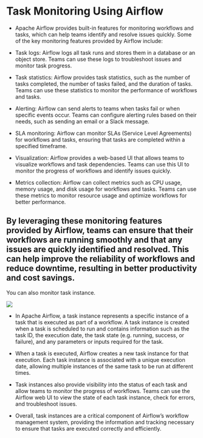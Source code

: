 # Task Monitoring Using Airflow

* Apache Airflow provides built-in features for monitoring workflows and tasks, which can help teams identify and resolve issues quickly. Some of the key monitoring features provided by Airflow include:

* Task logs: Airflow logs all task runs and stores them in a database or an object store. Teams can use these logs to troubleshoot issues and monitor task progress.

* Task statistics: Airflow provides task statistics, such as the number of tasks completed, the number of tasks failed, and the duration of tasks. Teams can use these statistics to monitor the performance of workflows and tasks.

* Alerting: Airflow can send alerts to teams when tasks fail or when specific events occur. Teams can configure alerting rules based on their needs, such as sending an email or a Slack message.

* SLA monitoring: Airflow can monitor SLAs (Service Level Agreements) for workflows and tasks, ensuring that tasks are completed within a specified timeframe.

* Visualization: Airflow provides a web-based UI that allows teams to visualize workflows and task dependencies. Teams can use this UI to monitor the progress of workflows and identify issues quickly.

* Metrics collection: Airflow can collect metrics such as CPU usage, memory usage, and disk usage for workflows and tasks. Teams can use these metrics to monitor resource usage and optimize workflows for better performance.

## By leveraging these monitoring features provided by Airflow, teams can ensure that their workflows are running smoothly and that any issues are quickly identified and resolved. This can help improve the reliability of workflows and reduce downtime, resulting in better productivity and cost savings.

You can also monitor task instance.

![](https://cf-courses-data.s3.us.cloud-object-storage.appdomain.cloud/IND-GPXX0DNQEN/images/task_inst_info.png)

* In Apache Airflow, a task instance represents a specific instance of a task that is executed as part of a workflow. 
A task instance is created when a task is scheduled to run and contains information such as the task ID, 
the execution date, the task state (e.g. running, success, or failure), and any parameters or inputs required for the task.

* When a task is executed, Airflow creates a new task instance for that execution. 
Each task instance is associated with a unique execution date, allowing multiple instances of the same 
task to be run at different times.

* Task instances also provide visibility into the status of each task and allow teams to monitor the progress of workflows. 
Teams can use the Airflow web UI to view the state of each task instance, check for errors, and troubleshoot issues.

* Overall, task instances are a critical component of Airflow’s workflow management system, 
providing the information and tracking necessary to ensure that tasks are executed correctly and efficiently.
